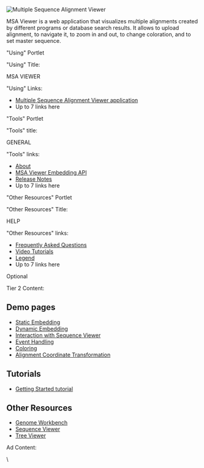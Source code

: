 <div class="node clear-block">

<div class="content">

![Multiple Sequence Alignment
Viewer](/core/assets/msaviewer/images/front-page-header.jpg)

MSA Viewer is a web application that visualizes multiple alignments
created by different programs or database search results. It allows to
upload alignment, to navigate it, to zoom in and out, to change
coloration, and to set master sequence.

"Using" Portlet
<div class="field field-type-text field-field-rhp-using-title">

<div class="field-label">

"Using" Title: 

</div>

<div class="field-items">

<div class="field-item odd">

MSA VIEWER

</div>

</div>

</div>

<div class="field field-type-text field-field-rhp-using-links">

<div class="field-label">

"Using" Links: 

</div>

<div class="field-items">

<div class="field-item odd">

-   [Multiple Sequence Alignment Viewer
    application](/projects/msaviewer/)
-   Up to 7 links here

</div>

</div>

</div>

"Tools" Portlet
<div class="field field-type-text field-field-rhp-tools-title">

<div class="field-label">

"Tools" title: 

</div>

<div class="field-items">

<div class="field-item odd">

GENERAL

</div>

</div>

</div>

<div class="field field-type-text field-field-rhp-tools-links">

<div class="field-label">

"Tools" links: 

</div>

<div class="field-items">

<div class="field-item odd">

-   [About](/tools/msaviewer/about/)
-   [MSA Viewer Embedding API](/tools/msaviewer/embedding-api/)
-   [Release Notes](/tools/msaviewer/release-notes/)
-   Up to 7 links here

</div>

</div>

</div>

"Other Resources" Portlet
<div class="field field-type-text field-field-rhp-other-title">

<div class="field-label">

"Other Resources" Title: 

</div>

<div class="field-items">

<div class="field-item odd">

HELP

</div>

</div>

</div>

<div class="field field-type-text field-field-rhp-other-links">

<div class="field-label">

"Other Resources" links: 

</div>

<div class="field-items">

<div class="field-item odd">

-   [Frequently Asked Questions](/tools/msaviewer/faq/)
-   [Video Tutorials](/tools/msaviewer/video/)
-   [Legend](/tools/msaviewer/legend/)
-   Up to 7 links here

</div>

</div>

</div>

Optional
<div class="field field-type-text field-field-rhp-tier2-content">

<div class="field-label">

Tier 2 Content: 

</div>

<div class="field-items">

<div class="field-item odd">

<div class="secondtier_links">

<div class="onecol">

<div class="firsttier_portlet">

<div class="portlet_head">

Demo pages
----------

</div>

<div class="portlet_content">

-   [Static Embedding](/projects/msaviewer/demo_static.html)
-   [Dynamic Embedding](/projects/msaviewer/demo_dynamic.html)
-   [Interaction with Sequence Viewer](/projects/msaviewer/demo_sv.html)
-   [Event Handling](/projects/msaviewer/demo_events.html)
-   [Coloring](/projects/msaviewer/demo_coloring.html)
-   [Alignment Coordinate
    Transformation](/projects/msaviewer/demo_mapping.html)

</div>

</div>

</div>

<div class="onecol">

<div class="firsttier_portlet">

<div class="portlet_head">

Tutorials
---------

</div>

<div class="portlet_content">

-   [Getting Started tutorial](/tools/msaviewer/tutorial1/)

</div>

</div>

</div>

<div class="onecol">

<div class="firsttier_portlet">

<div class="portlet_head">

Other Resources
---------------

</div>

<div class="portlet_content">

-   [Genome Workbench](/tools/gbench/)
-   [Sequence Viewer](/projects/sviewer/)
-   [Tree Viewer](/projects/treeview/)

</div>

</div>

</div>

</div>

</div>

</div>

</div>

<div class="field field-type-text field-field-rhp-ad-content">

<div class="field-label">

Ad Content: 

</div>

<div class="field-items">

<div class="field-item odd">

\

</div>

</div>

</div>

</div>

</div>
